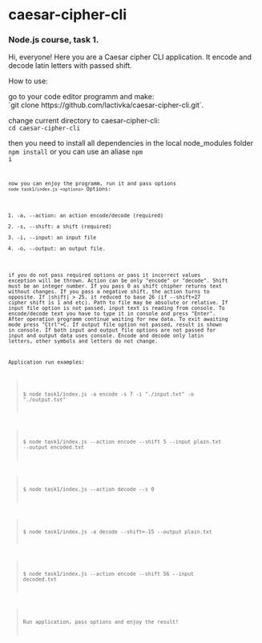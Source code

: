 # caesar-cipher-cli
### Node.js course, task 1.

<p>Hi, everyone! Here you are a Caesar cipher CLI application. It encode and decode latin letters with passed shift.<p>

How to use:<br>

<p>go to your code editor programm and make:<br>
  `git clone https://github.com/lactivka/caesar-cipher-cli.git`.<br>

change current directory to caesar-cipher-cli:<br>
  `cd caesar-cipher-cli`
  
then you need to install all dependencies in the local node_modules folder<br>
  `npm install`
  or you can use an aliase <code>npm i<code>
  
now you can enjoy the programm, run it and pass options
  `node task1/index.js <options>`
  Options:
   1. -a, --action: an action encode/decode (required)
   2. -s, --shift: a shift (required)
   3. -i, --input: an input file
   4. -o, --output: an output file.

 if you do not pass required options or pass it incorrect values exception will be thrown.
 Action can be only "encode" or "decode".
 Shift must be an integer number. If you pass 0 as shift chipher returns text without changes. If you pass a negative shift, the action turns to opposite. If |shift| > 25, it reduced to base 26 (if --shift=27 cipher shift is 1 and etc).
 Path to file may be absolute or relative.
 If input file option is not passed, input text is reading from console. To encode/decode text you have to type it in console and press "Enter". After operation programm continue waiting for new data. To exit awaiting mode press "Ctrl"+C.
 If output file option not passed, result is shown in console.
 If both input and output file options are not passed for input and output data uses console.
 Encode and decode only latin letters, other symbols and letters do not change.
 
 Application run examples:
 
 >$ node task1/index.js -a encode -s 7 -i "./input.txt" -o "./output.txt"
 
 >$ node task1/index.js --action encode --shift 5 --input plain.txt --output encoded.txt
 
 >$ node task1/index.js --action decode --s 0
 
 >$ node task1/index.js -a decode --shift=-15 --output plain.txt
 
 >$ node task1/index.js --action encode --shift 56 --input decoded.txt
 
 >Run application, pass options and enjoy the result!
  
